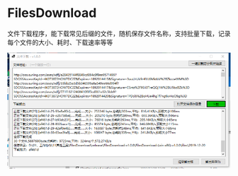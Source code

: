 # FilesDownload
文件下载程序，能下载常见后缀的文件，随机保存文件名称，支持批量下载，记录每个文件的大小、耗时、下载速率等等

![demo-v1.0.0.png](https://github.com/cners/FilesDownload/blob/master/docs/demo-v1.0.0.png)